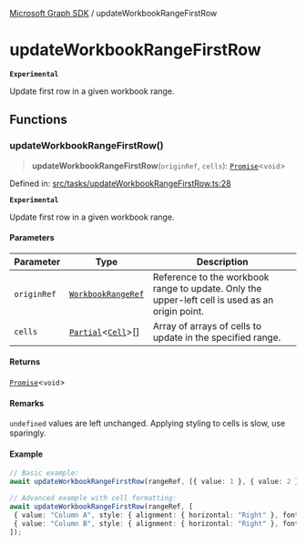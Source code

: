 [Microsoft Graph SDK](README.md) / updateWorkbookRangeFirstRow

# updateWorkbookRangeFirstRow

**`Experimental`**

Update first row in a given workbook range.

## Functions

### updateWorkbookRangeFirstRow()

> **updateWorkbookRangeFirstRow**(`originRef`, `cells`): [`Promise`](https://developer.mozilla.org/docs/Web/JavaScript/Reference/Global_Objects/Promise)\<`void`\>

Defined in: [src/tasks/updateWorkbookRangeFirstRow.ts:28](https://github.com/Future-Secure-AI/microsoft-graph/blob/main/src/tasks/updateWorkbookRangeFirstRow.ts#L28)

**`Experimental`**

Update first row in a given workbook range.

#### Parameters

| Parameter | Type | Description |
| ------ | ------ | ------ |
| `originRef` | [`WorkbookRangeRef`](WorkbookRange-1.md#workbookrangeref) | Reference to the workbook range to update. Only the upper-left cell is used as an origin point. |
| `cells` | [`Partial`](https://www.typescriptlang.org/docs/handbook/utility-types.html#partialtype)\<[`Cell`](Cell.md#cell)\>[] | Array of arrays of cells to update in the specified range. |

#### Returns

[`Promise`](https://developer.mozilla.org/docs/Web/JavaScript/Reference/Global_Objects/Promise)\<`void`\>

#### Remarks

`undefined` values are left unchanged. Applying styling to cells is slow, use sparingly.

#### Example

```ts
// Basic example:
await updateWorkbookRangeFirstRow(rangeRef, [{ value: 1 }, { value: 2 }]);

// Advanced example with cell formatting:
await updateWorkbookRangeFirstRow(rangeRef, [
 { value: "Column A", style: { alignment: { horizontal: "Right" }, font: { bold: true } } },
 { value: "Column B", style: { alignment: { horizontal: "Right" }, font: { bold: true } } }
]);
```
